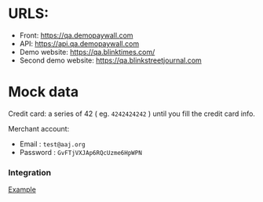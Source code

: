 # URLS:
* Front: https://qa.demopaywall.com
* API: https://api.qa.demopaywall.com
* Demo website: https://qa.blinktimes.com/
* Second demo website: https://qa.blinkstreetjournal.com

# Mock data
Credit card: a series of 42 ( eg. `4242424242` ) until you fill the credit card info.

Merchant account:
  * Email : `test@aaj.org`
  * Password : `GvFTjVXJAp6RQcUzme6HpWPN`

### Integration
[Example](./blink/src/example)
